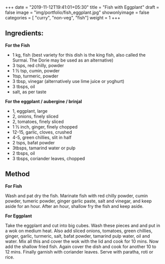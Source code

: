 
+++
date = "2019-11-12T19:41:01+05:30"
title = "Fish with Eggplant"
draft = false
image = "img/portfolio/fish_eggplant.jpg"
showonlyimage = false
categories = [ "curry", "non-veg", "fish"] 
weight = 1
+++


<!--more-->

## Ingredients:


**For the Fish**

- 1 kg, fish (best variety for this dish is the king fish, also called the Surmai. The Dorie may be used as an alternative)
- 3 tsps, red chilly, powder
- 1 ½ tsp, cumin, powder
- 1tsp, turmeric, powder
- 3 tbsp, vinegar (alternatively use lime juice or yoghurt)
- 3 tbsps, oil
- salt, as per taste 

**For the eggplant / aubergine / brinjal**

- 1, eggplant, large
- 2, onions, finely sliced
- 2, tomatoes, finely sliced
- 1 ½ inch, ginger, finely chopped
- 12-15, garlic, cloves, crushed
- 4-5, green chillies, slit in half
- 2 tsps, bafat powder
- 3tbsps, tamarind water or pulp
- 2 tbsps, oil
- 3 tbsps, coriander leaves, chopped
		
## Method

**For Fish**

Wash and pat dry the fish. Marinate fish with red chilly powder, cumin powder, tumeric powder, ginger garlic paste, salt and vinegar, and keep aside for an hour. After an hour, shallow fry the fish and keep aside.

**For Eggplant**

Take the eggplant and cut into big cubes. Wash these pieces and and put in a wok on medium heat.  Also add sliced onions, tomatoes, green chillies, ginger, garlic, turmeric, salt, bafat powder, tamarind pulp water, oil and water. Mix all this and cover the wok with the lid and cook for 10 mins.
Now add the shallow fried fish. Again cover the dish and cook for another 10 to 12 mins. Finally garnish with coriander leaves.  Serve with paratha, roti or rice.
